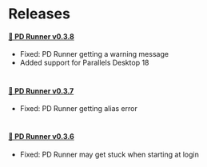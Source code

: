# Releases

#### [🔸 PD Runner v0.3.8](https://xpshort.com/IPrnm)
- Fixed: PD Runner getting a warning message
- Added support for Parallels Desktop 18
#
#### [🔸 PD Runner v0.3.7](https://xpshort.com/jFLZ)
- Fixed: PD Runner getting alias error
#
#### [🔸 PD Runner v0.3.6](https://xpshort.com/5pTG)
- Fixed: PD Runner may get stuck when starting at login
